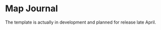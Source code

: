 Map Journal
====================================

The template is actually in development and planned for release late April.
